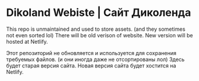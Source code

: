 # Dikoland Webiste | Сайт Диколенда
This repo is unmaintained and used to store assets. (and they sometimes not even sorted lol)
There will be old verison of website.
New version will be hosted at Netlify.


Этот репозиторий не обновляется и используется для сохранения требуемых файлов. (и они иногда даже не отсортированы лол)
Здесь будет старая версия сайта.
Новая версия сайта будет хостится на Netlify.

